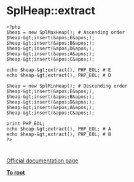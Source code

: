 # SplHeap::extract





```
<?php
$heap = new SplMaxHeap(); # Ascending order
$heap-&gt;insert(&apos;E&apos;);
$heap-&gt;insert(&apos;B&apos;);
$heap-&gt;insert(&apos;D&apos;);
$heap-&gt;insert(&apos;A&apos;);
$heap-&gt;insert(&apos;C&apos;);

echo $heap-&gt;extract(), PHP_EOL; # E
echo $heap-&gt;extract(), PHP_EOL; # D

$heap = new SplMinHeap(); # Descending order
$heap-&gt;insert(&apos;E&apos;);
$heap-&gt;insert(&apos;B&apos;);
$heap-&gt;insert(&apos;D&apos;);
$heap-&gt;insert(&apos;A&apos;);
$heap-&gt;insert(&apos;C&apos;);

print PHP_EOL;
echo $heap-&gt;extract(), PHP_EOL; # A
echo $heap-&gt;extract(), PHP_EOL; # B
?>
```
  

#

[Official documentation page](https://www.php.net/manual/en/splheap.extract.php)

**[To root](/README.md)**